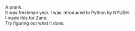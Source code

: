 A prank.  
It was freshman year. I was introduced to Python by NYUSH.  
I made this for Zane.  
Try figuring out what it does.  
